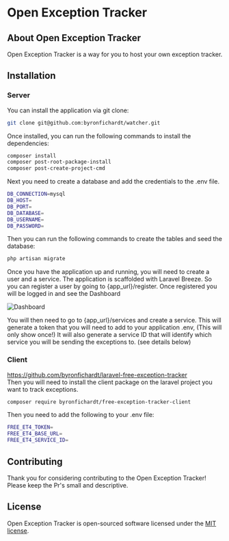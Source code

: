 # Open Exception Tracker

## About Open Exception Tracker

Open Exception Tracker is a way for you to host your own exception tracker.

## Installation

### Server
You can install the application via git clone:

```bash
git clone git@github.com:byronfichardt/watcher.git
```

Once installed, you can run the following commands to install the dependencies:

```bash
composer install
composer post-root-package-install
composer post-create-project-cmd
```
Next you need to create a database and add the credentials to the .env file.

```bash
DB_CONNECTION=mysql
DB_HOST=
DB_PORT=
DB_DATABASE=
DB_USERNAME=
DB_PASSWORD=
```

Then you can run the following commands to create the tables and seed the database:

```bash
php artisan migrate
```

Once you have the application up and running, you will need to create a user and a service.
The application is scaffolded with Laravel Breeze. 
So you can register a user by going to {app_url}/register.
Once registered you will be logged in and see the Dashboard

![Dashboard](https://github.com/byronfichardt/free-exception-tracker/blob/main/public/img/img.png)

You will then need to go to {app_url}/services and create a service.
This will generate a token that you will need to add to your application .env, (This will only show once!)
It will also generate a service ID that will identify which service you will be sending the exceptions to.
(see details below)

### Client
https://github.com/byronfichardt/laravel-free-exception-tracker  
Then you will need to install the client package on the laravel project you want to track exceptions.

```bash
composer require byronfichardt/free-exception-tracker-client
```

Then you need to add the following to your .env file:

```bash
FREE_ET4_TOKEN=
FREE_ET4_BASE_URL=
FREE_ET4_SERVICE_ID=
```

## Contributing

Thank you for considering contributing to the Open Exception Tracker! 
Please keep the Pr's small and descriptive.

## License

Open Exception Tracker is open-sourced software licensed under the [MIT license](https://opensource.org/licenses/MIT).
